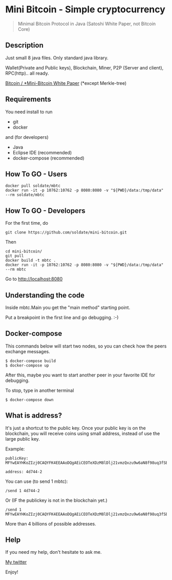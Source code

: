 # Mini Bitcoin - Simple cryptocurrency
> Minimal Bitcoin Protocol in Java (Satoshi White Paper, not Bitcoin Core)

## Description
Just small 8 java files. Only standard java library.

Wallet(Private and Public keys), Blockchain, Miner, P2P (Server and client), RPC(http).. all ready.

[Bitcoin / *Mini-Bitcoin White Paper](https://bitcoin.org/bitcoin.pdf) (*except Merkle-tree)

## Requirements

You need install to run
* git
* docker

and (for developers)
* Java
* Eclipse IDE (recommended)
* docker-compose (recommended)

## How To GO - Users

```
docker pull soldate/mbtc
docker run -it -p 10762:10762 -p 8080:8080 -v "${PWD}/data:/tmp/data" --rm soldate/mbtc
```

## How To GO - Developers

For the first time, do

```
git clone https://github.com/soldate/mini-bitcoin.git
```

Then

```
cd mini-bitcoin/
git pull
docker build -t mbtc .
docker run -it -p 10762:10762 -p 8080:8080 -v "${PWD}/data:/tmp/data" --rm mbtc
```

Go to [http://localhost:8080](http://localhost:8080)

## Understanding the code

Inside mbtc.Main you get the "main method" starting point.

Put a breakpoint in the first line and go debugging. :-)

## Docker-compose
This commands below will start two nodes, so you can check how the peers exchange messages. 

``` 
$ docker-compose build
$ docker-compose up
```

After this, maybe you want to start another peer in your favorite IDE for debugging.

To stop, type in another terminal

``` 
$ docker-compose down
```

## What is address?
It's just a shortcut to the public key. Once your public key is on the blockchain, you will receive coins using small 
address, instead of use the large public key.

Example: 

```
publicKey: MFYwEAYHKoZIzj0CAQYFK4EEAAoDQgAEiCEOTeXDzM8lDlj21vmzQxzu9w6aN8f98uq3fSBwBQtL627QBvH0Rk8xsT9leiYtByp815SNPEcxS0cFXEm4IA==

address: 4d744-2
```
You can use (to send 1 mbtc):

```
/send 1 4d744-2 
```

Or (IF the publickey is not in the blockchain yet.)

```
/send 1 MFYwEAYHKoZIzj0CAQYFK4EEAAoDQgAEiCEOTeXDzM8lDlj21vmzQxzu9w6aN8f98uq3fSBwBQtL627QBvH0Rk8xsT9leiYtByp815SNPEcxS0cFXEm4IA==
```

More than 4 billions of possible addresses.

## Help

If you need my help, don't hesitate to ask me.

[My twitter](https://twitter.com/_oliberal)

Enjoy!